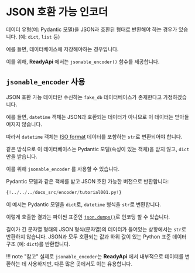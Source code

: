 # JSON 호환 가능 인코더

데이터 유형(예: Pydantic 모델)을 JSON과 호환된 형태로 반환해야 하는 경우가 있습니다. (예: `dict`, `list` 등)

예를 들면, 데이터베이스에 저장해야하는 경우입니다.

이를 위해, **ReadyApi** 에서는 `jsonable_encoder()` 함수를 제공합니다.

## `jsonable_encoder` 사용

JSON 호환 가능 데이터만 수신하는 `fake_db` 데이터베이스가 존재한다고 가정하겠습니다.

예를 들면, `datetime` 객체는 JSON과 호환되는 데이터가 아니므로 이 데이터는 받아들여지지 않습니다.

따라서 `datetime` 객체는 <a href="https://en.wikipedia.org/wiki/ISO_8601" class="external-link" target="_blank">ISO format</a> 데이터를 포함하는 `str`로 변환되어야 합니다.

같은 방식으로 이 데이터베이스는 Pydantic 모델(속성이 있는 객체)을 받지 않고, `dict` 만을 받습니다.

이를 위해 `jsonable_encoder` 를 사용할 수 있습니다.

Pydantic 모델과 같은 객체를 받고 JSON 호환 가능한 버전으로 반환합니다:

```Python hl_lines="5  22"
{!../../../docs_src/encoder/tutorial001.py!}
```

이 예시는 Pydantic 모델을 `dict`로, `datetime` 형식을 `str`로 변환합니다.

이렇게 호출한 결과는 파이썬 표준인 <a href="https://docs.python.org/3/library/json.html#json.dumps" class="external-link" target="_blank">`json.dumps()`</a>로 인코딩 할 수 있습니다.

길이가 긴 문자열 형태의 JSON 형식(문자열)의 데이터가 들어있는 상황에서는 `str`로 반환하지 않습니다. JSON과 모두 호환되는 값과 하위 값이 있는 Python 표준 데이터 구조 (예: `dict`)를 반환합니다.

!!! note "참고"
    실제로 `jsonable_encoder`는 **ReadyApi** 에서 내부적으로 데이터를 변환하는 데 사용하지만, 다른 많은 곳에서도 이는 유용합니다.
